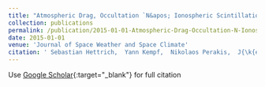 ```yaml
---
title: "Atmospheric Drag, Occultation `N&apos; Ionospheric Scintillation (ADONIS) Mission Proposal: Alpbach Summer School 2013 Team Orange"
collection: publications
permalink: /publication/2015-01-01-Atmospheric-Drag-Occultation-N-Ionospheric-Scintillation-ADONIS-Mission-Proposal-Alpbach-Summer-School-2013-Team-Orange
date: 2015-01-01
venue: 'Journal of Space Weather and Space Climate'
citation: ' Sebastian Hettrich,  Yann Kempf,  Nikolaos Perakis,  J{\k{e}}drzej G{\&apos;o}rski,  Martina Edl,  Jaroslav Urb{\&apos;a}{\v r},  Melinda D{\&apos;o}sa,  Francesco Gini,  Owen Roberts,  Stefan Schindler,  \textbf{Maximilian} \textbf{Schemmer},  David Steenari,  Nina Jold{\v z}i{\&apos;c},  Linn-Kristine Glesnes,  David Sarria,  Martin Volwerk,  Jaan Praks, &quot;Atmospheric Drag, Occultation `N&amp;apos; Ionospheric Scintillation (ADONIS) Mission Proposal: Alpbach Summer School 2013 Team Orange.&quot; Journal of Space Weather and Space Climate, 2015.'
---
```

Use [Google Scholar](https://scholar.google.com/scholar?q=Atmospheric+Drag,+Occultation+`N&#x27;+Ionospheric+Scintillation+(ADONIS)+Mission+Proposal:+Alpbach+Summer+School+2013+Team+Orange){:target="_blank"} for full citation